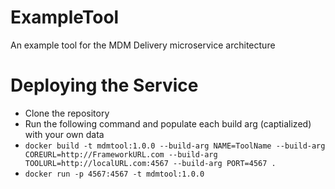 # ExampleTool
An example tool for the MDM Delivery microservice architecture 

# Deploying the Service
* Clone the repository
* Run the following command and populate each build arg (captialized) with your own data
* `docker build -t mdmtool:1.0.0 --build-arg NAME=ToolName --build-arg COREURL=http://FrameworkURL.com --build-arg TOOLURL=http://localURL.com:4567 --build-arg PORT=4567 .`
* `docker run -p 4567:4567 -t mdmtool:1.0.0`

